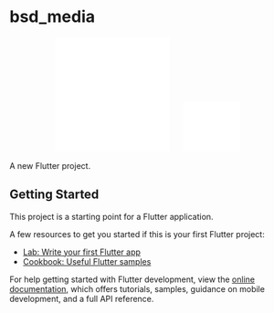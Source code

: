 # bsd_media

<p align="center">
  <img src="assets/logo-bsd-media.png" alt="BSD Media Logo" width="200" style="margin-right: 20px;"/>
  <img src="assets/logo-blp.png" alt="BSD Media Logo" width="100" style="margin-right: 20px;"/>
</p>



A new Flutter project.

## Getting Started

This project is a starting point for a Flutter application.

A few resources to get you started if this is your first Flutter project:

- [Lab: Write your first Flutter app](https://docs.flutter.dev/get-started/codelab)
- [Cookbook: Useful Flutter samples](https://docs.flutter.dev/cookbook)

For help getting started with Flutter development, view the
[online documentation](https://docs.flutter.dev/), which offers tutorials,
samples, guidance on mobile development, and a full API reference.

